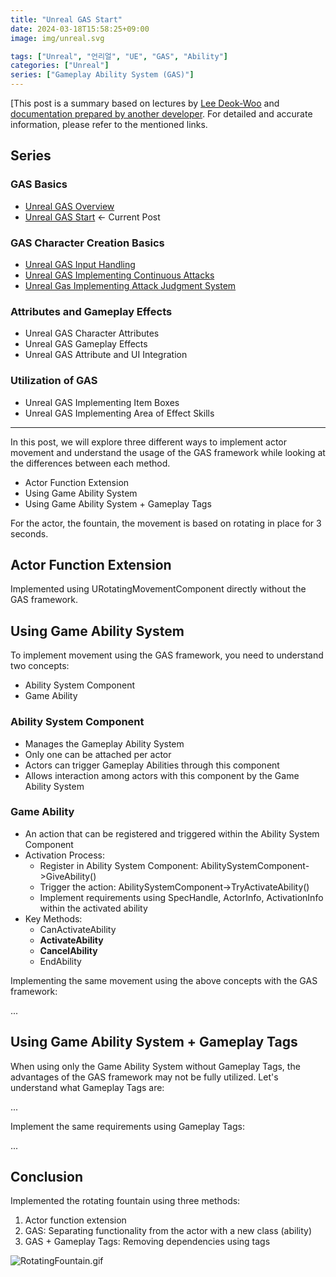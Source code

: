 ```yaml
---
title: "Unreal GAS Start"
date: 2024-03-18T15:58:25+09:00
image: img/unreal.svg

tags: ["Unreal", "언리얼", "UE", "GAS", "Ability"]
categories: ["Unreal"]
series: ["Gameplay Ability System (GAS)"]
---
```


[This post is a summary based on lectures by [Lee Deok-Woo](https://www.inflearn.com/course/%EC%9D%B4%EB%93%9D%EC%9A%B0-%EC%96%B8%EB%A6%AC%EC%96%BC-%ED%94%84%EB%A1%9C%EA%B7%B8%EB%9E%98%EB%B0%8D-part-4) and [documentation prepared by another developer](https://github.com/tranek/GASDocumentation).
For detailed and accurate information, please refer to the mentioned links.

## Series
### GAS Basics
- [Unreal GAS Overview](../unreal-gas-overview/)
- [Unreal GAS Start](../unreal-gas-start/) <- Current Post
### GAS Character Creation Basics
- [Unreal GAS Input Handling](../unreal-gas-input-handling/)
- [Unreal GAS Implementing Continuous Attacks](../unreal-gas-implementing-continuous-attacks/)
- [Unreal Gas Implementing Attack Judgment System](../unreal-gas-implementing-attack-judgment-system/)
### Attributes and Gameplay Effects
- Unreal GAS Character Attributes
- Unreal GAS Gameplay Effects
- Unreal GAS Attribute and UI Integration
### Utilization of GAS
- Unreal GAS Implementing Item Boxes
- Unreal GAS Implementing Area of Effect Skills

---

In this post, we will explore three different ways to implement actor movement and understand the usage of the GAS framework while looking at the differences between each method.

- Actor Function Extension
- Using Game Ability System
- Using Game Ability System + Gameplay Tags

For the actor, the fountain, the movement is based on rotating in place for 3 seconds.

## Actor Function Extension
Implemented using URotatingMovementComponent directly without the GAS framework.

## Using Game Ability System
To implement movement using the GAS framework, you need to understand two concepts:
- Ability System Component
- Game Ability
### Ability System Component
- Manages the Gameplay Ability System
- Only one can be attached per actor
- Actors can trigger Gameplay Abilities through this component
- Allows interaction among actors with this component by the Game Ability System

### Game Ability
- An action that can be registered and triggered within the Ability System Component
- Activation Process:
  - Register in Ability System Component: AbilitySystemComponent->GiveAbility()
  - Trigger the action: AbilitySystemComponent->TryActivateAbility()
  - Implement requirements using SpecHandle, ActorInfo, ActivationInfo within the activated ability
- Key Methods:
  - CanActivateAbility
  - **ActivateAbility**
  - **CancelAbility**
  - EndAbility

Implementing the same movement using the above concepts with the GAS framework:

...

## Using Game Ability System + Gameplay Tags

When using only the Game Ability System without Gameplay Tags, the advantages of the GAS framework may not be fully utilized. 
Let's understand what Gameplay Tags are:

...

Implement the same requirements using Gameplay Tags:

...

## Conclusion
Implemented the rotating fountain using three methods:
1. Actor function extension
2. GAS: Separating functionality from the actor with a new class (ability)
3. GAS + Gameplay Tags: Removing dependencies using tags


![RotatingFountain.gif](img/post/gas/RotatingFountain.gif)